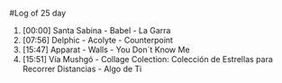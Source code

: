 #Log of 25 day

1. [00:00] Santa Sabina - Babel - La Garra
1. [07:56] Delphic - Acolyte - Counterpoint
1. [15:47] Apparat - Walls - You Don´t Know Me
1. [15:51] Vía Mushgó - Collage Colection: Colección de Estrellas para Recorrer Distancias - Algo de Ti
